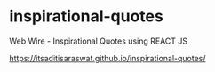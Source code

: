 # inspirational-quotes
Web Wire - Inspirational Quotes using REACT JS

https://itsaditisaraswat.github.io/inspirational-quotes/
